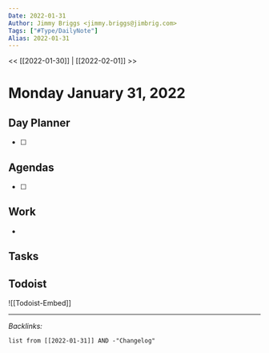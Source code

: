```yaml
---
Date: 2022-01-31
Author: Jimmy Briggs <jimmy.briggs@jimbrig.com>
Tags: ["#Type/DailyNote"]
Alias: 2022-01-31
---
```


<< [[2022-01-30]] | [[2022-02-01]] >>

# Monday January 31, 2022

## Day Planner

- [ ] 

## Agendas

- [ ] 

## Work

- 

## Tasks

## Todoist

![[Todoist-Embed]]

***

*Backlinks:*

```dataview
list from [[2022-01-31]] AND -"Changelog"
```